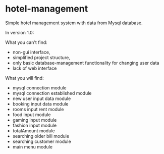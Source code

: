 # hotel-management

Simple hotel management system with data from Mysql database.

In version 1.0:

What you can't find:

- non-gui interface,
- simplified project structure,
- only basic database-management functionality for changing user data
- lack of web interface

What you will find:

- mysql connection module
- mysql connection established module
- new user input data module
- booking input data module
- rooms input rent module
- food input module
- gaming input module
- fashion input module
- totalAmount module
- searching older bill module
- searching customer module
- main menu module
